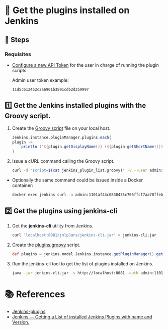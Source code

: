 # :book: Get the plugins installed on Jenkins

## :paw_prints: Steps

### Requisites
- [Configure a new API Token](jenkins_configure_api_token.md) for the user in charge of running the plugin scripts.


    Admin user token example: 
    ```
    11d5c612452c2a6901b3891cdb2d359997
    ```

## :one: Get the Jenkins installed plugins with the Groovy script.

1. Create the [Groovy script](scripts/plugins_script_console.groovy) file on your local host.
    ```Groovy
    Jenkins.instance.pluginManager.plugins.each{
    plugin -> 
        println ("${plugin.getDisplayName()} (${plugin.getShortName()}): ${plugin.getVersion()}")
    }
    ```

2. Issue a cURL command  calling the Groovy script.
    ```bash
    curl -d "script=$(cat jenkins_plugin_list.groovy)" -v --user admin:1101af44c0838435c765ffcf7aa78ffeb6 http://localhost:8081/script
    ```

- Optionally the same command could be issued inside a Docker container:
    ```bash
    docker exec jenkins curl -u admin:1101af44c0838435c765ffcf7aa78ffeb6 http://localhost:8080/script
    ```

## :two: Get the plugins using jenkins-cli

1. Get the **jenkins-cli** utility from Jenkins.
    ```bash
    curl 'localhost:8081/jnlpJars/jenkins-cli.jar' > jenkins-cli.jar
    ```
2. Create the [plugins.groovy](scripts/plugins.groovy) script.

    ```groovy
    def plugins = jenkins.model.Jenkins.instance.getPluginManager().getPlugins() plugins.each {println "${it.getShortName()}: ${it.getVersion()}"}
    ```

3. Run the jenkins-cli tool to get the list of plugins installed on Jenkins.
    ```bash
    java -jar jenkins-cli.jar -s http://localhost:8081 -auth admin:1101af44c0838435c765ffcf7aa78ffeb6 groovy = < plugins.groovy > plugins.txt
    ```

# :books: References
- [Jenkins-plugins](https://gist.github.com/noqcks/d2f2156c7ef8955619d45d1fe6daeaa9)
- [Jenkins — Getting a List of installed Jenkins Plugins with name and Version.](https://medium.com/@mukul37/jenkins-getting-a-list-of-installed-jenkins-plugins-with-name-and-version-3ee3e2b26e24)